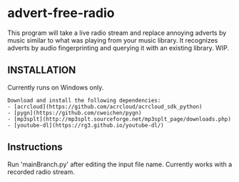 # advert-free-radio
This program will take a live radio stream and replace annoying adverts by music similar to what was playing from your music library. It recognizes adverts by audio fingerprinting and querying it with an existing library. WIP.

## INSTALLATION
Currently runs on Windows only. 
```
Download and install the following dependencies:
- [acrcloud](https://github.com/acrcloud/acrcloud_sdk_python)
- [pygn](https://github.com/cweichen/pygn)
- [mp3splt](http://mp3splt.sourceforge.net/mp3splt_page/downloads.php)
- [youtube-dl](https://rg3.github.io/youtube-dl/)
```
## Instructions 
Run 'mainBranch.py' after editing the input file name. Currently works with a recorded radio stream.
